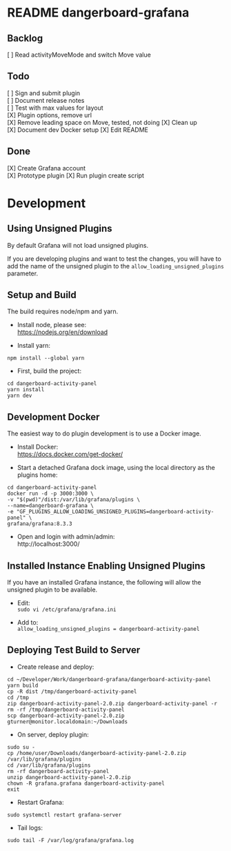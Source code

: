 # README dangerboard-grafana

## Backlog  
[ ] Read activityMoveMode and switch Move value  

## Todo  
[ ] Sign and submit plugin    
[ ] Document release notes  
[ ] Test with max values for layout  
[X] Plugin options, remove url  
[X] Remove leading space on Move, tested, not doing
[X] Clean up  
[X] Document dev Docker setup 
[X] Edit README
  
## Done  
[X] Create Grafana account  
[X] Prototype plugin
[X] Run plugin create script  
  
# Development
  
## Using Unsigned Plugins
By default Grafana will not load unsigned plugins.

If you are developing plugins and want to test the changes, you will have to add the name of the unsigned plugin to the `allow_loading_unsigned_plugins` parameter.

## Setup and Build
The build requires node/npm and yarn.

- Install node, please see:  
https://nodejs.org/en/download
  
- Install yarn:  
  
```
npm install --global yarn
```
  
- First, build the project:
  
```
cd dangerboard-activity-panel
yarn install
yarn dev
```

## Development Docker
The easiest way to do plugin development is to use a Docker image.  
  
- Install Docker:  
https://docs.docker.com/get-docker/
  
- Start a detached Grafana dock image, using the local directory as the plugins home:  
  
```
cd dangerboard-activity-panel
docker run -d -p 3000:3000 \
-v "$(pwd)"/dist:/var/lib/grafana/plugins \
--name=dangerboard-grafana \
-e "GF_PLUGINS_ALLOW_LOADING_UNSIGNED_PLUGINS=dangerboard-activity-panel" \
grafana/grafana:8.3.3
```
  
- Open and login with admin/admin:  
http://localhost:3000/

## Installed Instance Enabling Unsigned Plugins
If you have an installed Grafana instance, the following will allow the unsigned plugin to be available.  
  
- Edit:  
`sudo vi /etc/grafana/grafana.ini`

- Add to:  
`allow_loading_unsigned_plugins = dangerboard-activity-panel`

## Deploying Test Build to Server 
- Create release and deploy:  
  
```
cd ~/Developer/Work/dangerboard-grafana/dangerboard-activity-panel
yarn build
cp -R dist /tmp/dangerboard-activity-panel
cd /tmp
zip dangerboard-activity-panel-2.0.zip dangerboard-activity-panel -r
rm -rf /tmp/dangerboard-activity-panel
scp dangerboard-activity-panel-2.0.zip gturner@monitor.localdomain:~/Downloads
```

- On server, deploy plugin:

```
sudo su -
cp /home/user/Downloads/dangerboard-activity-panel-2.0.zip  /var/lib/grafana/plugins
cd /var/lib/grafana/plugins
rm -rf dangerboard-activity-panel
unzip dangerboard-activity-panel-2.0.zip
chown -R grafana.grafana dangerboard-activity-panel
exit
```
  
- Restart Grafana:
  
```
sudo systemctl restart grafana-server
```
  
- Tail logs:
  
```
sudo tail -F /var/log/grafana/grafana.log
```
